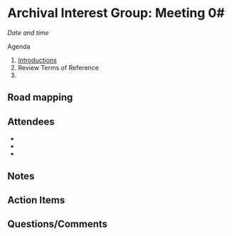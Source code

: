 Archival Interest Group: Meeting 0#
=====
*Date and time*

Agenda

1. [Introductions](https://github.com/Islandora/Islandora-Archival-Interest-Group/blob/master/meetings/meeting-template.md#attendees)
2. Review Terms of Reference
3. 

Road mapping
-----

Attendees
-----
* 
* 
* 

Notes
-----


Action Items
-----


Questions/Comments
-----

